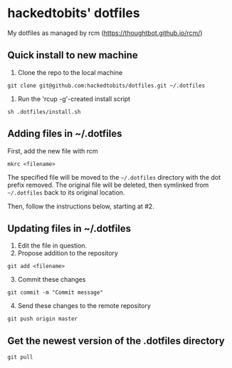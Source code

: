 # hackedtobits' dotfiles
My dotfiles as managed by rcm (https://thoughtbot.github.io/rcm/)

## Quick install to new machine
1. Clone the repo to the local machine
  ```
  git clone git@github.com:hackedtobits/dotfiles.git ~/.dotfiles
  ```
1. Run the 'rcup -g'-created install script
  ```
  sh .dotfiles/install.sh
  ```

## Adding files in ~/.dotfiles
  First, add the new file with rcm
  ```
  mkrc <filename>
  ```
  The specified file will be moved to the `~/.dotfiles` directory with the
  dot prefix removed. The original file will be deleted,
  then symlinked from `~/.dotfiles` back to its original location.

  Then, follow the instructions below, starting at #2.

## Updating files in ~/.dotfiles
1. Edit the file in question.
2. Propose addition to the repository
  ```
  git add <filename>
  ```
3. Commit these changes
  ```
  git commit -m "Commit message"
  ```
4. Send these changes to the remote repository
  ```
  git push origin master
  ```

## Get the newest version of the .dotfiles directory
```
git pull
```
